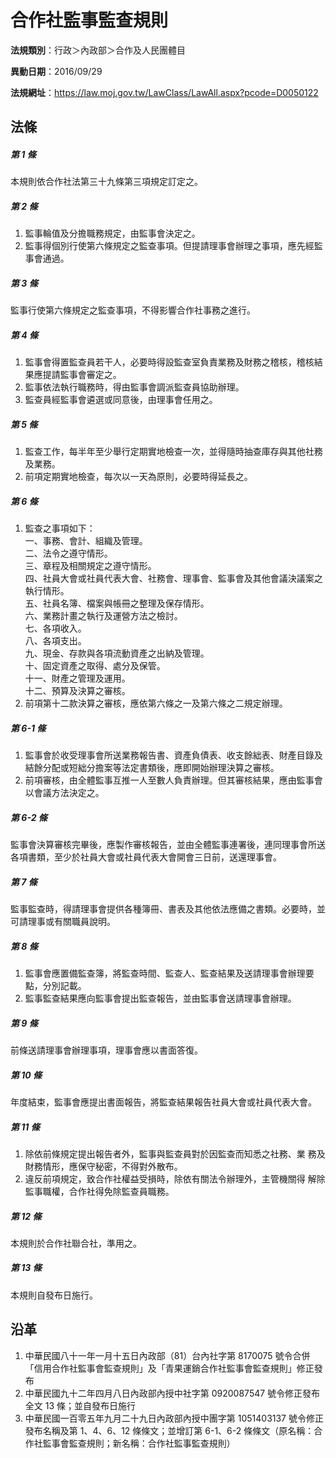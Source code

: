 # 合作社監事監查規則


**法規類別**：行政＞內政部＞合作及人民團體目

**異動日期**：2016/09/29  

**法規網址**：https://law.moj.gov.tw/LawClass/LawAll.aspx?pcode=D0050122



## 法條
##### 第 1 條
本規則依合作社法第三十九條第三項規定訂定之。

##### 第 2 條
1. 監事輪值及分擔職務規定，由監事會決定之。
1. 監事得個別行使第六條規定之監查事項。但提請理事會辦理之事項，應先經監事會通過。

##### 第 3 條
監事行使第六條規定之監查事項，不得影響合作社事務之進行。

##### 第 4 條
1. 監事會得置監查員若干人，必要時得設監查室負責業務及財務之稽核，稽核結果應提請監事會審定之。
1. 監事依法執行職務時，得由監事會調派監查員協助辦理。
1. 監查員經監事會遴選或同意後，由理事會任用之。

##### 第 5 條
1. 監查工作，每半年至少舉行定期實地檢查一次，並得隨時抽查庫存與其他社務及業務。
1. 前項定期實地檢查，每次以一天為原則，必要時得延長之。

##### 第 6 條
1. 監查之事項如下：  
一、事務、會計、組織及管理。  
二、法令之遵守情形。  
三、章程及相關規定之遵守情形。  
四、社員大會或社員代表大會、社務會、理事會、監事會及其他會議決議案之執行情形。  
五、社員名簿、檔案與帳冊之整理及保存情形。  
六、業務計畫之執行及運營方法之檢討。  
七、各項收入。  
八、各項支出。  
九、現金、存款與各項流動資產之出納及管理。  
十、固定資產之取得、處分及保管。  
十一、財產之管理及運用。  
十二、預算及決算之審核。
1. 前項第十二款決算之審核，應依第六條之一及第六條之二規定辦理。

##### 第 6-1 條
1. 監事會於收受理事會所送業務報告書、資產負債表、收支餘絀表、財產目錄及結餘分配或短絀分擔案等法定書類後，應即開始辦理決算之審核。
1. 前項審核，由全體監事互推一人至數人負責辦理。但其審核結果，應由監事會以會議方法決定之。

##### 第 6-2 條
監事會決算審核完畢後，應製作審核報告，並由全體監事連署後，連同理事會所送各項書類，至少於社員大會或社員代表大會開會三日前，送還理事會。

##### 第 7 條
監事監查時，得請理事會提供各種簿冊、書表及其他依法應備之書類。必要時，並可請理事或有關職員說明。

##### 第 8 條
1. 監事會應置備監查簿，將監查時間、監查人、監查結果及送請理事會辦理要點，分別記載。
1. 監事監查結果應向監事會提出監查報告，並由監事會送請理事會辦理。

##### 第 9 條
前條送請理事會辦理事項，理事會應以書面答復。

##### 第 10 條
年度結束，監事會應提出書面報告，將監查結果報告社員大會或社員代表大會。

##### 第 11 條
1. 除依前條規定提出報告者外，監事與監查員對於因監查而知悉之社務、業 務及財務情形，應保守秘密，不得對外散布。
1. 違反前項規定，致合作社權益受損時，除依有關法令辦理外，主管機關得 解除監事職權，合作社得免除監查員職務。

##### 第 12 條
本規則於合作社聯合社，準用之。

##### 第 13 條
本規則自發布日施行。

## 沿革
1. 中華民國八十一年一月十五日內政部（81）台內社字第 8170075  號令合併「信用合作社監事會監查規則」及「青果運銷合作社監事會監查規則」修正發布
1. 中華民國九十二年四月八日內政部內授中社字第 0920087547 號令修正發布全文 13 條；並自發布日施行
1. 中華民國一百零五年九月二十九日內政部內授中團字第 1051403137 號令修正發布名稱及第 1、4、6、12  條條文；並增訂第 6-1、6-2 條條文（原名稱：合作社監事會監查規則；新名稱：合作社監事監查規則）
